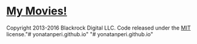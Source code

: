 # [My Movies!](http://startbootstrap.com/)
Copyright 2013-2016 Blackrock Digital LLC. Code released under the [MIT](https://github.com/BlackrockDigital/startbootstrap-creative/blob/gh-pages/LICENSE) license."# yonatanperi.github.io"
"# yonatanperi.github.io"
